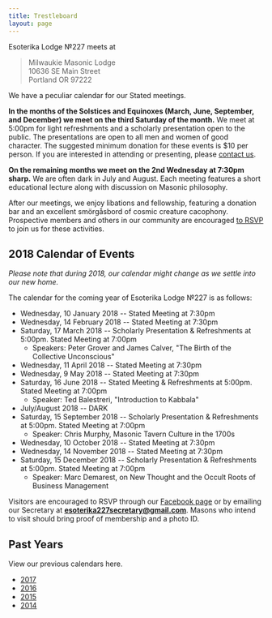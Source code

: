 ```yaml
---
title: Trestleboard
layout: page
---
```


Esoterika Lodge №227 meets at

> Milwaukie Masonic Lodge<br>
> 10636 SE Main Street<br>
> Portland OR 97222

We have a peculiar calendar for our Stated meetings.

**In the months of the Solstices and Equinoxes (March, June,
September, and December) we meet on the third Saturday of the month.**
We meet at 5:00pm for light refreshments and a scholarly presentation
open to the public. The presentations are open to all men and women of
good character. The suggested minimum donation for these events is $10
per person. If you are interested in attending or presenting, please
[contact us](/contact/).

**On the remaining months we meet on the 2nd Wednesday at 7:30pm
sharp.** We are often dark in July and August. Each meeting features a
short educational lecture along with discussion on Masonic philosophy.

After our meetings, we enjoy libations and fellowship, featuring a
donation bar and an excellent smörgåsbord of cosmic creature cacophony. Prospective members
and others in our community are encouraged [to RSVP](/contact/) to join us for these activities.

## 2018 Calendar of Events

*Please note that during 2018, our calendar might change as we settle into our new home.*

The calendar for the coming year of Esoterika Lodge №227 is as follows:

 -  Wednesday, 10 January 2018 -- Stated Meeting at 7:30pm
 -  Wednesday, 14 February 2018 -- Stated Meeting at 7:30pm
 -  Saturday, 17 March 2018 -- Scholarly Presentation & Refreshments at 5:00pm. Stated Meeting at 7:00pm
    * Speakers: Peter Grover and James Calver, "The Birth of the Collective Unconscious"
 -  Wednesday, 11 April 2018 -- Stated Meeting at 7:30pm
 -  Wednesday, 9 May 2018 -- Stated Meeting at 7:30pm
 -  Saturday, 16 June 2018 -- Stated Meeting & Refreshments at 5:00pm. Stated Meeting at 7:00pm
    * Speaker: Ted Balestreri, "Introduction to Kabbala"
 -  July/August 2018 -- DARK
 -  Saturday, 15 September 2018 -- Scholarly Presentation & Refreshments at 5:00pm. Stated Meeting at 7:00pm
    * Speaker:  Chris Murphy, Masonic Tavern Culture in the 1700s
 -  Wednesday, 10 October 2018 -- Stated Meeting at 7:30pm
 -  Wednesday, 14 November 2018 -- Stated Meeting at 7:30pm
 -  Saturday, 15 December 2018 -- Scholarly Presentation & Refreshments at 5:00pm. Stated Meeting at 7:00pm
    * Speaker:  Marc Demarest, on New Thought and the Occult Roots of Business Management

Visitors are encouraged to RSVP through our
[Facebook page](https://www.facebook.com/esoterikalodge.oregon/) or by
emailing our Secretary at **esoterika227secretary@gmail.com**. Masons
who intend to visit should bring proof of membership and a photo ID.

## Past Years

View our previous calendars here.

 - [2017](2017/)
 - [2016](2016/)
 - [2015](2015/)
 - [2014](2014/)
 

